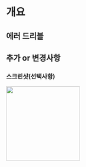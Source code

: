 # 개요

## 에러 드리블

## 추가 or 변경사항 

### 스크린샷(선택사항)

<div>
<img width="200" src="이미지주소">
<img height="" src="">
</div>
